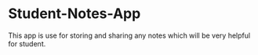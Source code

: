 # Student-Notes-App
This app is use for storing and sharing any notes which will be very helpful for student.

